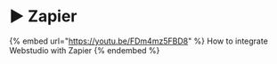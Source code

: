# ▶ Zapier

{% embed url="https://youtu.be/FDm4mz5FBD8" %}
How to integrate Webstudio with Zapier
{% endembed %}

